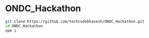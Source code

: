 # ONDC_Hackathon

```bash
git clone https://github.com/techcodebhavesh/ONDC_Hackathon.git
cd ONDC_Hackathon
npm i
```
